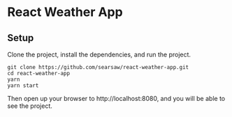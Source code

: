 # React Weather App

## Setup

Clone the project, install the dependencies, and run the project.

```
git clone https://github.com/searsaw/react-weather-app.git
cd react-weather-app
yarn
yarn start
```

Then open up your browser to http://localhost:8080, and you will be able to see the project.
